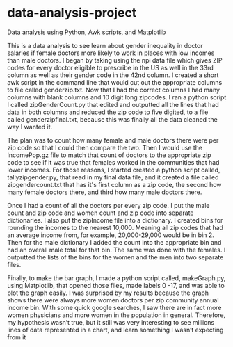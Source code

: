 # data-analysis-project
Data analysis using Python, Awk scripts, and Matplotlib


This is a data analysis to see learn about gender inequality in doctor salaries if female doctors more likely to work in places with low incomes than male doctors. I began by taking using the npi data file which gives ZIP codes for every doctor eligible to prescribe in the US as well in the 33rd column as well as their gender code in the 42nd column. I created a short awk script in the command line that would cut out the appropriate columns to file called genderzip.txt. Now that I had the correct columns I had many columns with blank columns and 10 digit long zipcodes. I ran a python script I called zipGenderCount.py that edited and outputted all the lines that had data in both columns and reduced the zip code to five digited, to a file called genderzipfinal.txt, because this was finally all the data cleaned the way I wanted it.
	
  
The plan was to count how many female and male doctors there were per zip code so that I could then compare the two. Then I would use the IncomePop.gz file to match that count of doctors to the appropriate zip code to see if it was true that females worked in the communities that had lower incomes. For those reasons, I started created a python script called,  tallyzipgender.py, that read in my final data file, and it created a file called zipgendercount.txt that has it's first column as a zip code, the second how many female doctors there, and third how many male doctors there. 
	
Once I had a count of all the doctors per every zip code. I put the male count and zip code and women count and zip code into separate dictionaries. I also put the zipIncome file into a dictionary. I created bins for rounding the incomes to the nearest 10,000. Meaning all zip codes that had an average income from, for example, 20,000-29,000 would be in bin 2. Then for the male dictionary I added the count into the appropriate bin and had an overall male total for that bin. The same was done with the females. I outputted the lists of the bins for the women and the men into two separate files.
	  
Finally, to make the bar graph, I made a python script called, makeGraph.py, using Matplotlib, that opened those files, made labels 0 -17, and was able to plot the graph easily. I was surprised by my results because the graph shows there were always more women doctors per zip community annual income bin. With some quick google searches, I saw there are in fact more women physicians and more women in the population in general. Therefore, my hypothesis wasn’t true, but it still was very interesting to see millions lines of data represented in a chart, and learn something I wasn’t expecting from it

